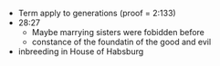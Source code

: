 - Term apply to generations (proof = 2:133)
- 28:27
    - Maybe marrying sisters were fobidden before
    - constance of the foundatin of the good and evil
- inbreeding in House of Habsburg
